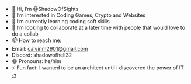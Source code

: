 - 👋 Hi, I’m @ShadowOfSights
- 👀 I’m interested in Coding Games, Crypto and Websites
- 🌱 I’m currently learning coding soft skills
- 💞️ I’m looking to collaborate at a later time with people that would love to do a collab
- 📫 How to reach me:
- Email: calvinm2901@gmail.com
- Discord: shadowofhell32
- 😄 Pronouns: he/him
- ⚡ Fun fact: I wanted to be an architect until i discovered the power of IT :3

<!---
ShadowOfSights/ShadowOfSights is a ✨ special ✨ repository because its `README.md` (this file) appears on your GitHub profile.
You can click the Preview link to take a look at your changes.
--->
